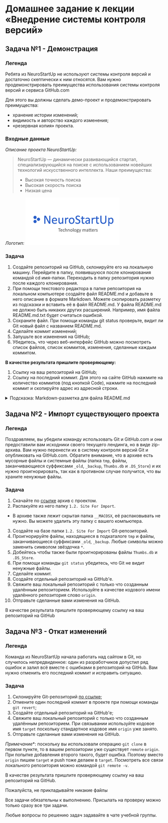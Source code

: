 Домашнее задание к лекции «Внедрение системы контроля версий»
=============================================================

Задача №1 - Демонстрация
------------------------
### Легенда

Ребята из NeuroStartUp не используют системы контроля версий и достаточно скептически к ним относятся. Вам нужно продемонстрировать преимущества использования системы контроля версий и сервиса GitHub.com

Для этого вы должны сделать демо-проект и продемонстрировать преимущества:

+ хранение истории изменений;
+ видимость и авторство каждого изменения;
+ «резервная копия» проекта.

### Входные данные

*Описание проекта NeuroStartUp:*

>NeuroStartUp — динамически развивающийся стартап, специализирующийся на поиске с использованием новейших технологий искусственного интеллекта. Наши преимущества:
>
>+ Высокая точность поиска
>+ Высокая скорость поиска
>+ Низкая цена

*Логотип:*
![](../files/logo.png)


### Задача

1. Создайте репозиторий на GitHub, склонируйте его на локальную машину. Перейдите в папку, появившуюся после клонирования командой cd имя-папки. Переходить в папку репозитория нужно после каждого клонирования.
2. При помощи текстового редактора в папке репозитория на локальном компьютере создайте файл README.md и добавьте в него описание в формате Markdown. Можете скопировать разметку из подсказки и вставить её в файл README.md. У файла README.md не должно быть никаких других расширений. Например, имя файла README.md.txt будет считаться ошибкой.
3. Сохраните файл. При помощи команды git status проверьте, видит ли Git новый файл с названием README.md.
4. Сделайте коммит изменений;
5. Запушьте все изменения на GitHub;
6. Убедитесь, что через веб-интерфейс GitHub можно посмотреть список файлов, список коммитов, изменения, сделанные каждым коммитом.

**В качестве результата пришлите проверяющему:**

1. Ссылку на ваш репозиторий на GitHub;
2. Ссылку на последний коммит. Для этого на сайте GitHub нажмите на количество коммитов (под кнопкой Code), нажмите на последний коммит и скопируйте адрес из адресной строки.
<details><summary>Подсказка: Markdown-разметка для файла README.md</summary>
# NeuroStartUp

![](../files/logo.png)

*NeuroStartUp* — динамически развивающийся стартап, специализирующийся на поиске с использованием новейших технологий искусственного интеллекта.

Наши преимущества:
* Высокая точность поиска
* Высокая скорость поиска
* Низкая цена
</details>

Задача №2 - Импорт существующего проекта
----------------------------------------

### Легенда

Поздравляем, вы убедили команду использовать Git и GitHub.com и они предоставили вам исходники своего текущего лендинга, но в виде zip-архива. Вам нужно перенести их в систему контроля версий Git и опубликовать на GitHub.com. Обратите внимание, что в архиве есть мусорные файлы и системные файлы (папка `tmp`, файлы, заканчивающиеся суффиксами `_old`, `_backup`, `Thumbs.db` и `.DS_Store`) и их нужно проигнорировать, так как в противном случае получится, что вы храните ненужные файлы.

### Задача

1. Скачайте по [ссылке](https://github.com/netology-code/git-homeworks/raw/master/introduction/src/neuro-startup.zip) архив с проектом.
2. Распакуйте из него папку `1.2. Site For Import`. 
* В архиве также лежит скрытая папка `__MACOSX`, её распаковывать не нужно. Вы можете удалить эту папку с вашего компьютера.
3. Создайте на базе папки `1.2. Site For Import` Git-репозиторий.
4. Проигнорируйте файлы, находящиеся в подкаталоге `tmp` и файлы, заканчивающиеся суффиксами `_old`, `_backup`. Любые символы можно заменить символом звёздочка `*`.
5. Добейтесь чтобы также были проигнорированы файлы `Thumbs.db` и `.DS_Store`.
6. При помощи команды `git status` убедитесь, что Git не видит ненужные файлы.
7. Сделайте коммит.
8. Создайте отдельный репозиторий на GitHub'е.
9. Свяжите ваш локальный репозиторий с только что созданным удалённым репозиторием. Используйте в качестве кодового имени удалённого репозитория слово `origin`.
10. Отправьте сделанные вами изменения на GitHub.

В качестве результата пришлите проверяющему ссылку на ваш репозиторий на GitHub

Задача №3 - Откат изменений
---------------------------
### Легенда
Команда из NeuroStartUp начала работать над сайтом в Git, но случилось непредвиденное: один из разработчиков допустил ряд ошибок и залил всё вместе с ошибками в репозиторий на GitHub. Вам нужно отменить его последний коммит и исправить ситуацию.

### Задача

1. Склонируйте Git-репозиторий [по ссылке](https://github.com/netology-code/git-homeworks-neuro);
2. Отмените один последний коммит в проекте при помощи команды `git revert`;
3. Создайте отдельный репозиторий на GitHub'е;
4. Свяжите ваш локальный репозиторий с только что созданным удалённым репозиторием. При связывании используйте кодовое имя `target` поскольку стандартное кодовое имя `origin` уже занято.
5. Отправьте сделанные вами изменения на GitHub.

*Примечание**: поскольку вы использовали операцию `git clone` в первом пункте, то в вашем репозитории уже существует `remote` `origin`. При попытке добавления второго такого, будет ошибка. Поэтому вместо `origin` пишем `target` и push тоже делаем в `target`. Посмотреть все связи локального репозитория можно командой `git remote -v`.

В качестве результата пришлите проверяющему ссылку на ваш репозиторий на GitHub.

Пожалуйста, не прикладывайте никакие файлы

Все задачи обязательны к выполнению. Присылать на проверку можно только сразу все три задачи.

Любые вопросы по решению задач задавайте в чате учебной группы.
